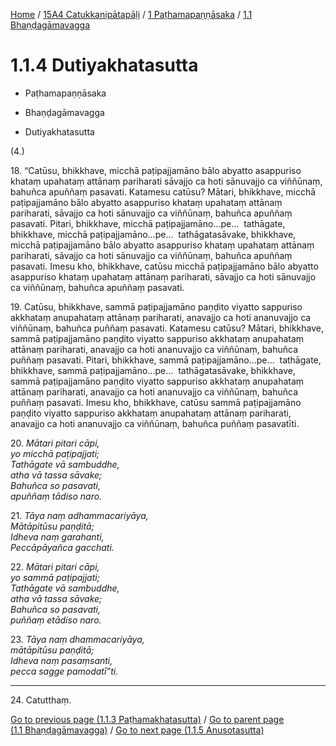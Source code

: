 
[Home](/) / [15A4 Catukkanipātapāḷi](../...md) / [1 Paṭhamapaṇṇāsaka](...md) / [1.1 Bhaṇḍagāmavagga](../15A4/1/1.1.md)

# 1.1.4 Dutiyakhatasutta

* Paṭhamapaṇṇāsaka

* Bhaṇḍagāmavagga

* Dutiyakhatasutta

(4.)

18\. “Catūsu, bhikkhave, micchā paṭipajjamāno bālo abyatto asappuriso khataṃ upahataṃ attānaṃ pariharati sāvajjo ca hoti sānuvajjo ca viññūnaṃ, bahuñca apuññaṃ pasavati. Katamesu catūsu? Mātari, bhikkhave, micchā paṭipajjamāno bālo abyatto asappuriso khataṃ upahataṃ attānaṃ pariharati, sāvajjo ca hoti sānuvajjo ca viññūnaṃ, bahuñca apuññaṃ pasavati. Pitari, bhikkhave, micchā paṭipajjamāno…pe…  tathāgate, bhikkhave, micchā paṭipajjamāno…pe…  tathāgatasāvake, bhikkhave, micchā paṭipajjamāno bālo abyatto asappuriso khataṃ upahataṃ attānaṃ pariharati, sāvajjo ca hoti sānuvajjo ca viññūnaṃ, bahuñca apuññaṃ pasavati. Imesu kho, bhikkhave, catūsu micchā paṭipajjamāno bālo abyatto asappuriso khataṃ upahataṃ attānaṃ pariharati, sāvajjo ca hoti sānuvajjo ca viññūnaṃ, bahuñca apuññaṃ pasavati.

19\. Catūsu, bhikkhave, sammā paṭipajjamāno paṇḍito viyatto sappuriso akkhataṃ anupahataṃ attānaṃ pariharati, anavajjo ca hoti ananuvajjo ca viññūnaṃ, bahuñca puññaṃ pasavati. Katamesu catūsu? Mātari, bhikkhave, sammā paṭipajjamāno paṇḍito viyatto sappuriso akkhataṃ anupahataṃ attānaṃ pariharati, anavajjo ca hoti ananuvajjo ca viññūnaṃ, bahuñca puññaṃ pasavati. Pitari, bhikkhave, sammā paṭipajjamāno…pe…  tathāgate, bhikkhave, sammā paṭipajjamāno…pe…  tathāgatasāvake, bhikkhave, sammā paṭipajjamāno paṇḍito viyatto sappuriso akkhataṃ anupahataṃ attānaṃ pariharati, anavajjo ca hoti ananuvajjo ca viññūnaṃ, bahuñca puññaṃ pasavati. Imesu kho, bhikkhave, catūsu sammā paṭipajjamāno paṇḍito viyatto sappuriso akkhataṃ anupahataṃ attānaṃ pariharati, anavajjo ca hoti ananuvajjo ca viññūnaṃ, bahuñca puññaṃ pasavatīti.

20\. _Mātari pitari cāpi,_  
_yo micchā paṭipajjati;_  
_Tathāgate vā sambuddhe,_  
_atha vā tassa sāvake;_  
_Bahuñca so pasavati,_  
_apuññaṃ tādiso naro._  


21\. _Tāya naṃ adhammacariyāya,_  
_Mātāpitūsu paṇḍitā;_  
_Idheva naṃ garahanti,_  
_Peccāpāyañca gacchati._  


22\. _Mātari pitari cāpi,_  
_yo sammā paṭipajjati;_  
_Tathāgate vā sambuddhe,_  
_atha vā tassa sāvake;_  
_Bahuñca so pasavati,_  
_puññaṃ etādiso naro._  


23\. _Tāya naṃ dhammacariyāya,_  
_mātāpitūsu paṇḍitā;_  
_Idheva naṃ pasaṃsanti,_  
_pecca sagge pamodatī”ti._  


---

24\. Catutthaṃ.



[Go to previous page (1.1.3 Paṭhamakhatasutta)](1.1.3.md) / [Go to parent page (1.1 Bhaṇḍagāmavagga)](../15A4/1/1.1.md) / [Go to next page (1.1.5 Anusotasutta)](1.1.5.md)


